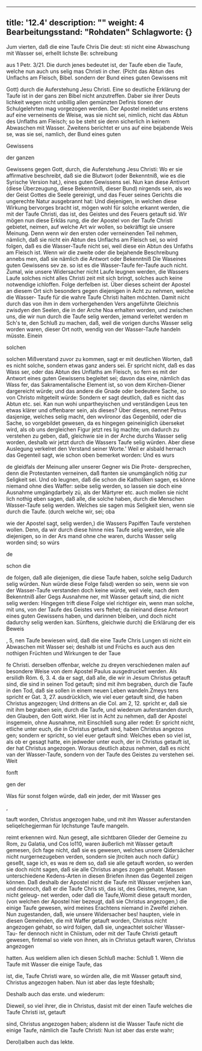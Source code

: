 
---
title: '12.4'
description: ""
weight: 4
Bearbeitungsstand: "Rohdaten"
Schlagworte: {}
---
<!-- Seite 580 -->

Jum vierten, daß die eine Taufe Chris Die deut: sti nicht eine Abwaschung mit Wasser sei, erhellt lichste Be: schreibung

aus 1 Petr. 3/21. Die durch jenes bedeutet ist, der Taufe eben die Taufe, welche nun auch uns selig mas Christi in cher. (Picht das Abtun des Unflachs am Fleisch, Bibel. sondern der Bund eines guten Gewissens mit

Gott) durch die Auferstehung Jesu Christi. Eine so deutliche Erklärung der Taufe ist in der gans zen Bibel nicht anzutreffen. Daber sie ihrer Deuts lichkeit wegen nicht unbillig allen gemünzten Definis tionen der Schulgelehrten mag vorgezogen werden. Der Apostel meldet uns erstens auf eine verneinents de Weise, was sie nicht sei, nimlich, nicht das Abtun des Unflaths am Fleisch; so be steht sie denn sicherlich in keinem Abwaschen mit Wasser. Zweitens berichtet er uns auf eine bejabende Weis se, was sie sei, namlich, der Bund eines guten

Gewissens

der ganzen
<!-- Seite 581 -->
Gewissens gegen Gott, durch, die Auferstehung Jesu Christi: Wo er sie affirmative beschreibt, daß sie die Blutwort (oder Bekenntniß, wie es die Syrische Version hat,), eines guten Gewissens sei. Nun kan diese Antivort (diese Überzeugung, diese Bekenntniß, dieser Bund) nirgends sein, als wo der Geist Gottes die Seele gereinigt, und das Feuer seines Gerichts die ungerechte Natur ausgebrannt hat: Und diejenigen, in welchen diese Wirkung bervorges bracht ist, mögen wohl für solche erkannt werden, die mit der Taufe Christi, das ist, des Geistes und des Feuers getauft sid. Wir mögen nun diese Erkläs rung, die der Apostel von der Taufe Christi gebietet, neimen, auf welche Art wir wollen, so bekräftigt sie unsere Meinung. Denn wenn wir den ersten oder verneinenden Teil nehmen, nämlich, daß sie nicht ein Abtun des Unflachs am Fleisch sei, so wird folgen, daß es die Wasser-Taufe nicht sei, weil diese ein Abtun des Unfaths am Fleisch ist. Wenn wir die zweite oder die bejahende Beschreibung annebs men, daß sie nämlich die Antwort oder Bekenntniß Die Waseines guten Gewissens sev ze. so ist es die Wasser-Taufe fer-Taufe auch nicht. Zumal, wie unsere Widersacher nicht Laufe leugnen werden, die Wassers Laufe solches nicht alles Christi zeit mit sich bringt, solches auch keine notwendige ichloffen. Folge derfelben ist. Über dieses scheint der Apostel an diesem Ort sich besonders gegen diejenigen in Acht zu nehmen, welche die Wasser- Taufe für die wahre Taufe Christi halten möchten. Damit nicht durch das von ihm in dem vorhergehenden Vers angeführte Gleichnis zwisdyen den Seelen, die in der Arche Noa erhalten worden, und zwischen uns, die wir nun durch die Taufe selig werden, jemand verleitet werden m Sch's te, den Schluß zu machen, daß, weil die vorigen durchs Wasser selig worden waren, dieser Ort noth, wendig von der Wasser-Taufe handeln müsste. Einein

solchen
<!-- Seite 582 -->

solchen Mißverstand zuvor zu kommen, sagt er mit deutlichen Worten, daß es nicht solche, sondern etwas ganz anders sei. Er spricht nicht, daß es das Wass ser, oder das Abtun des Unflaths am Fleisch, so fern es mit der Antwort eines guten Gewissens begleitet sei; davon das eine, nämlich das Wass fer, das Sakramentalische Element ist, so von dem Kirchen-Diener dargereicht würde; und das andere die Gnade oder bedeutere Sache, so von Christo mitgeteilt würde: Sondern er sagt deutlich, daß es nicht das Abtun etc. sei. Kan nun wohi unpartheyischen und verständigen Leus ten etwas klärer und offenbarer sein, als dieses? Über dieses, nennet Petrus dasjenige, welches selig macht, den wvlironor das Gegenbild, oder die Sache, so vorgebildet gewesen, da es hingegen geineiniglich überseket wird, als ob uns dergleichen Figur jetzt res lig machte; um dadurch zu verstehen zu geben, daß, gleichwie sie in der Arche durchs Wasser selig worden, deshalb wir jetzt durch die Wassers Taufe selig würden. Aber diese Auslegung verkelret den Verstand seiner Worte.' Weil er alsbald hernach das Gegenteil sagt, wie schon oben bemerket worden: Und es wurs

de gleidfals der Meinung aller unserer Gegner wis Die Prote- dersprechen, denn die Protestanten verneinen, daß ftanten sie unumgänglich nötig zur Seligkeit sei. Und ob leugnen, daß die schon die Katholiken sagen, es könne niemand ohne dies Waffer: seibe selig werden, so lassen sie doch eine Ausnahme umgängdarbely zü, als der Märtyrer etc. auch mollen sie nicht lich nothig eben sagen, daß alle, die solche haben, durch die Menschen Wasser-Taufe selig werden. Welches sie sagen mús Seligkeit sien, wenn sie durch die Taufe. (durch welche wir, sei; oba

wie der Apostel sagt, selig werden,) die Wassers Papiffen Taufe verstehen wollen. Denn, da wir durch diese hinne nies Taufe selig werden, wie alle diejenigen, so in der Ars mand ohne che waren, durchs Wasser selig worden sind; so wúrs

de

schon die

<!-- Seite 583 -->

de folgen, daß alle diejenigen, die diese Taufe haben, solche selig Dadurch selig würden. Nun würde diese Folge falsd) werden so sein, wenn sie von der Wasser-Taufe verstanden doch keine würde, weil viele, nach dem Bekenntniß aller Gegs Ausnahme ner, mit Wasser getauft sind, die nicht selig werden: Hingegen trift diese Folge viel richtiger ein, wenn man solche, mit uns, von der Taufe des Geistes vers ftehet; da nieinand diese Antwort eines guten Gewissens haben, und darinnen bleiben, und doch nicht dadurchy selig werden kan. Sünftens, gleichwie durch) die Erklärung der eis Beweis

, 5, nen Taufe bewiesen wird, daß die eine Taufe Chris Lungen sti nicht ein Abwaschen mit Wasser sei; deshalb ist und Früchs es auch aus den nothigen Früchten und Wirkungen te der Taue

fe Christi. derselben offenbar, welche zu dreyen verschiedenen malen auf besondere Weise von dem Apostel Paulus ausgedrucket werden. Als ersilidh Róm. 6, 3. 4. da er sagt, daß alle, die wir in Jesum Christus getauft sind, die sind in seinen Tod getauft; sind mit ihm begraben, durch die Taufe in den Tod, daß sie sollen in einem neuen Leben wandeln.Zmeys tens spricht er Gat. 3, 27. ausdrücklich, wie viel euer getauft sind, die haben Christus angezogen; Und drittens an die Col. am 2, 12. spricht er, daß sie mit ihm begraben sein, durch die Taufe, und wiederum auferstanden durch, den Glauben, den Gott wirkt. Hier ist in Acht zu nehmen, daß der Apostel insgemein, ohne Ausnahme, mit Einschließ sung aller redet: Er spricht nicht, etliche unter euch, die in Christus getauft sind, haben Christus angezos gen; sondern er spricht, so viel euer getauft sind: Welches eben so viel ist, als ob er gesagt hatte, ein jedweder unter euch, der in Christus getauft ist, der hat Christus angezogen. Woraus deutlich abzus nehmen, daß es nicht van der Wasser-Taufe, sondern von der Taufe des Geistes zu verstehen sei. Weit

fonft



gen der
<!-- Seite 584 -->
Was für sonst folgen würde, daß ein jeder, der mit Wasser ges

,

tauft worden, Christus angezogen habe, und mit ihm Wasser auferstanden seliqelchegjerman für lợchstunge Taufe mangeln.

reimt erkennen wird. Nun gesegt, alle sichtbaren
Glieder der Gemeine zu Rom, zu Galatia, und Cos
lo110, waren äußerlich mit Wasser getauft gemesen,
(ich fage nicht, daß sie es gewesen, welches unsere
Qidersächer nicht nurgernezugeben verden, sondern
sie jtrciten auch noch dafür,) geseßt, sage ich, es was
re dem so, daß sie alle getauft worden, so werden
sie doch nicht sagen, daß sie alle Christus anges
zogen gehabt. Massen unterschiedene Kedens-Arten
in diesen Briefen ihnen das Gegenteil zeigen können.
Daß deshalb der Apostel nicht die Taufe mit Wasser
verjiehen kan, und dennoch, daß er die Taufe Chris
sti, das ist, des Geistes, meyne, kan nicht geleug-
net werden, oder daß die Taufe,Womit diese getauft
morden, (von welchen der Apostel hier bezeugt, daß
sie Christus angezogen,) die einige Taufe gewesen,
wird meines Erachtens niemand in Zweifel ziehen.
Nun zugestanden, daß, wie unsere Widersacher bes!
haupten, viele in diesen Gemeinden, die mit Waffer
getauft worden, Christus nicht angezogen gehabt, so
wird folgen, daß sie, ungeachtet solcher Wasser-Tau-
fer dennoch nicht in Chỉistum, oder mit der Taufe
 Christi getauft gewesen, fintemal so viele von ihnen,
als in Christus getauft waren, Christus angezogen

hatten. Aus weldiem allen ich diesen Schluß mache: Schluß 1. Wenn die Taufe mit Wasser die einige Taufe, das

ist, die, Taufe Christi ware, so würden alle, die mit Wasser getauft sind, Christus angezogen haben. Nun ist aber das leşte fdeshalb;

Deshalb
 auch das erste. und wiederum:

Dieweil, so viel ihrer, die in Christus, dasist mit der einen Taufe welches die Taufe Christi ist, getauft
<!-- Seite 585 -->

sind, Christus angezogen haben; alsdenn ist die
Wasser Taufe nicht die einige Taufe, nämlich die
Taufe Christi:
  Nun ist aber das erste wahr;

  Derol)alben auch das lekte.
